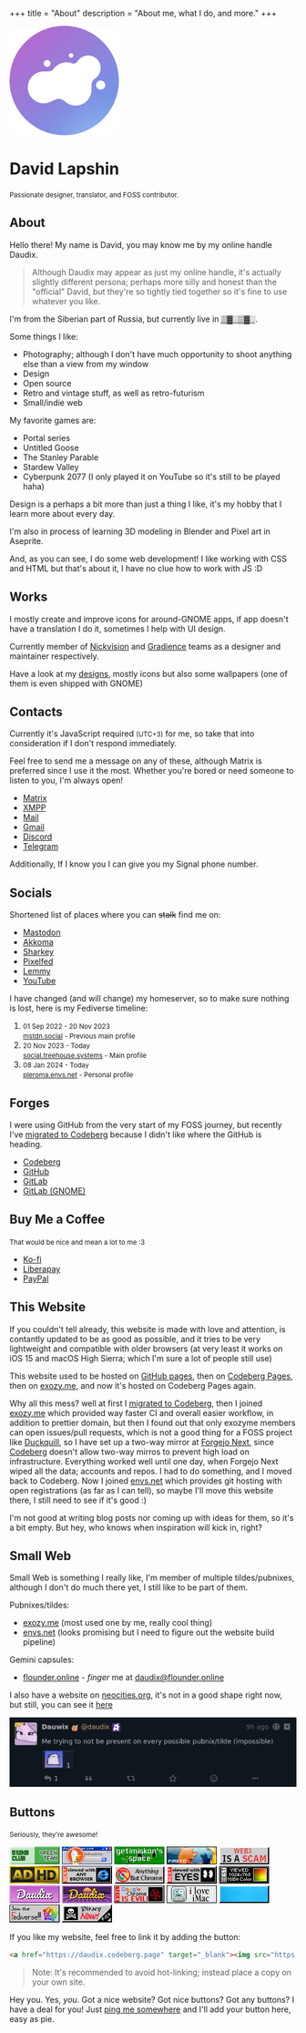 +++
title = "About"
description = "About me, what I do, and more."
+++

<div id="about-splash">
  <img id="about-avatar" class="transparent drop-shadow" src="logo.svg" alt="My logo" />
  <h1 id="about-header">David Lapshin</h1>
  <small>Passionate designer, translator, and FOSS contributor.</small>
</div>

## About

Hello there! My name is David, you may know me by my online handle Daudix.

> Although Daudix may appear as just my online handle, it's actually slightly different persona; perhaps more silly and honest than the "official" David, but they're so tightly tied together so it's fine to use whatever you like.

I'm from the Siberian part of Russia, but currently live in <abbr title="If you know you know">▒▓░▒▓░</abbr>.

Some things I like:

- Photography; although I don't have much opportunity to shoot anything else than a view from my window
- Design
- Open source
- Retro and vintage stuff, as well as retro-futurism
- Small/indie web

My favorite games are:

- Portal series
- Untitled Goose
- The Stanley Parable
- Stardew Valley
- Cyberpunk 2077 (I only played it on YouTube so it's still to be played haha)

Design is a perhaps a bit more than just a thing I like, it's my hobby that I learn more about every day.

I'm also in process of learning 3D modeling in Blender and Pixel art in Aseprite.

And, as you can see, I do some web development! I like working with CSS and HTML but that's about it, I have no clue how to work with JS :D

## Works

I mostly create and improve icons for around-GNOME apps, if app doesn't have a translation I do it, sometimes I help with UI design.

Currently member of [Nickvision](https://nickvision.org) and [Gradience](https://gradienceteam.github.io) teams as a designer and maintainer respectively.

Have a look at my [designs](@/design/index.md), mostly icons but also some wallpapers (one of them is even shipped with GNOME)

## Contacts

Currently it's <time><span id="clock"><noscript>JavaScript required</noscript></span></time> <small>(UTC+3)</small> for me, so take that into consideration if I don't respond immediately.

Feel free to send me a message on any of these, although Matrix is preferred since I use it the most. Whether you're bored or need someone to listen to you, I'm always open!

- [Matrix](https://matrix.to/#/@daudix:envs.net)
- [XMPP](xmpp:daudix@nixnet.services)
- [Mail](mailto:daudix@envs.net)
- [Gmail](mailto:ddaudix@gmail.com)
- [Discord](https://discord.com/users/650757995378114581)
- [Telegram](https://t.me/Daudix_UFO)

Additionally, If I know you I can give you my Signal phone number.

## Socials

Shortened list of places where you can ~~stalk~~ find me on:

- [Mastodon](https://social.treehouse.systems/@daudix)
- [Akkoma](https://pleroma.envs.net/daudix)
- [Sharkey](https://shonk.phite.ro/@daudix)
- [Pixelfed](https://pixey.org/Daudix)
- [Lemmy](https://toast.ooo/u/Daudix)
- [YouTube](https://www.youtube.com/@daudix_ufo)

I have changed (and will change) my homeserver, so to make sure nothing is lost, here is my Fediverse timeline:

<ol id="timeline">
  <li><small>01 Sep 2022 - 20 Nov 2023<br><a href="https://mstdn.social/@Daudix">mstdn.social</a> - Previous main profile</small></li>
  <li><small>20 Nov 2023 - Today<br><a href="https://social.treehouse.systems/@daudix">social.treehouse.systems</a> - Main profile</small></li>
  <li><small>08 Jan 2024 - Today<br><a href="https://pleroma.envs.net/daudix">pleroma.envs.net</a> - Personal profile</small></li>
</ol>

## Forges

I were using GitHub from the very start of my FOSS journey, but recently I've [migrated to Codeberg](@/blog/migration-from-github-to-codeberg/index.md) because I didn't like where the GitHub is heading.

- [Codeberg](https://codeberg.org/daudix)
- [GitHub](https://github.com/daudix)
- [GitLab](https://gitlab.com/daudix)
- [GitLab (GNOME)](https://gitlab.gnome.org/daudix)

## Buy Me a Coffee

<small>That would be nice and mean a lot to me :3</small>

- [Ko-fi](https://ko-fi.com/daudix)
- [Liberapay](https://liberapay.com/daudix)
- [PayPal](https://paypal.me/Daudix)

## This Website

If you couldn't tell already, this website is made with love and attention, is contantly updated to be as good as possible, and it tries to be very lightweight and compatible with older browsers (at very least it works on iOS 15 and macOS High Sierra; which I'm sure a lot of people still use)

This website used to be hosted on [GitHub pages](https://web.archive.org/web/20220920130408/https://daudix-ufo.github.io/), then on [Codeberg Pages](https://daudix.codeberg.page), then on [exozy.me](https://daudix.exozy.me), and now it's hosted on Codeberg Pages again.

Why all this mess? well at first I [migrated to Codeberg](@/blog/migration-from-github-to-codeberg/index.md), then I joined [exozy.me](https://exozy.me) which provided way faster CI and overall easier workflow, in addition to prettier domain, but then I found out that only exozyme members can open issues/pull requests, which is not a good thing for a FOSS project like [Duckquill](https://daudix.codeberg.page/duckquill), so I have set up a two-way mirror at [Forgejo Next](https://next.forgejo.org), since [Codeberg](https://codeberg.org) doesn't allow two-way mirros to prevent high load on infrastructure. Everything worked well until one day, when Forgejo Next wiped all the data; accounts and repos. I had to do something, and I moved back to Codeberg. Now I joined [envs.net](https://envs.net) which provides git hosting with open registrations (as far as I can tell), so maybe I'll move this website there, I still need to see if it's good :)

I'm not good at writing blog posts nor coming up with ideas for them, so it's a bit empty. But hey, who knows when inspiration will kick in, right?

## Small Web

Small Web is something I really like, I'm member of multiple tildes/pubnixes, although I don't do much there yet, I still like to be part of them.

Pubnixes/tildes:

- [exozy.me](https://exozy.me) (most used one by me, really cool thing)
- [envs.net](https://envs.net) (looks promising but I need to figure out the website build pipeline)

Gemini capsules:

- [flounder.online](https://flounder.online) - *finger* me at daudix@flounder.online

I also have a website on [neocities.org](https://neocities.org), it's not in a good shape right now, but still, you can see it [here](https://daudix.neocities.org)

[![Tilde invasion](tilde-invasion.png)](https://pleroma.envs.net/notice/AeJ5ACKLIOl1bCj2lU)

## Buttons

<small>Seriously, they're awesome!</small>

<div id="buttons-container">
  <p>
    <a href="https://512kb.club"><img src="88x31/green-team.gif" alt="a proud member of the green team of 512KB club" /></a>
    <a href="https://duckduckgo.com"><img src="88x31/ddg.gif" /></a>
    <a href="https://getimiskon.xyz"><img src="88x31/getimiskon.png" /></a>
    <a href="https://www.mozilla.org/en-US/firefox/new/"><img src="88x31/firefox3.gif" /></a>
    <a href="https://yesterweb.org/no-to-web3/"><img src="88x31/notoweb3.gif" /></a>
    <img src="88x31/adhd.gif" />
    <img src="88x31/any2.gif" />
    <img src="88x31/anythingbut.gif" />
    <img src="88x31/besteyes2.gif" />
    <img src="88x31/bestviewed16bit.gif" />
    <img src="88x31/daudix-alt.gif" />
    <img src="88x31/daudix.gif" />
    <img src="88x31/fuckchrome.gif" />
    <img src="88x31/imac.gif" />
    <img src="88x31/linux_powered.gif" />
    <img src="88x31/neo-fedi.gif" />
    <img src="88x31/yarrr.gif" />
  </p>
</div>

If you like my website, feel free to link it by adding the button:

```html
<a href="https://daudix.codeberg.page" target="_blank"><img src="https://daudix.codeberg.page/about/88x31/daudix.gif"></a>
```

> Note: It's recommended to avoid hot-linking; instead place a copy on your own site.

Hey you. Yes, *you*. Got a nice website? Got nice buttons?  Got any buttons? I have a deal for you! Just [ping me somewhere](@/about/index.md#contacts) and I'll add your button here, easy as pie.

<script type="text/javascript">
  function updateClock() {
    const options = { timeZone: 'Europe/Moscow', hour: '2-digit', minute: '2-digit', hour12: false };
    const now = new Date().toLocaleString('en-US', options);
    const clockElement = document.getElementById('clock');
    clockElement.textContent = now;
  }

  setInterval(updateClock, 1000);
  updateClock();
</script>

